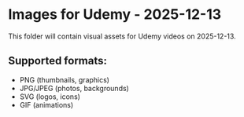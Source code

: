 # Images for Udemy - 2025-12-13

This folder will contain visual assets for Udemy videos on 2025-12-13.

## Supported formats:
- PNG (thumbnails, graphics)
- JPG/JPEG (photos, backgrounds)
- SVG (logos, icons)
- GIF (animations)
